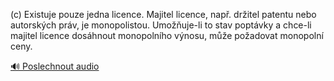 
(c) Existuje pouze jedna licence. Majitel licence, např. držitel patentu nebo autorských práv, je monopolistou. Umožňuje-li to stav poptávky a chce-li majitel licence dosáhnout monopolního výnosu, může požadovat monopolní ceny.

[🔊 Poslechnout audio](/data/7-paragraphs/audio/chapter_67/para_004-c-Existuje-pouze-jedna-licence-Majitel-licence.mp3)
